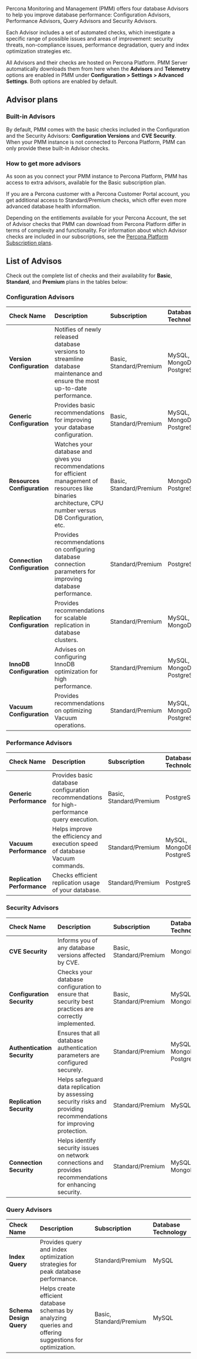 Percona Monitoring and Management (PMM) offers four database Advisors to help you improve database performance: Configuration Advisors, Performance Advisors, Query Advisors and Security Advisors. 

Each Advisor includes a set of automated checks, which investigate a specific range of possible issues and areas of improvement: security threats, non-compliance issues, performance degradation, query and index optimization strategies etc.

All Advisors and their checks are hosted on Percona Platform. PMM Server automatically downloads them from here when the **Advisors** and **Telemetry** options are enabled in PMM under **Configuration > Settings > Advanced Settings**. Both options are enabled by default.

## Advisor plans

### Built-in Advisors
By default, PMM comes with the basic checks included in the Configuration and the Security Advisors: **Configuration Versions** and **CVE Security**.
When your PMM instance is not connected to Percona Platform, PMM can only provide these built-in  Advisor checks.

### How to get more advisors
As soon as you connect your PMM instance to Percona Platform, PMM has access to extra advisors, available for the Basic subscription plan.

If you are a Percona customer with a Percona Customer Portal account, you get additional access to Standard/Premium checks, which offer even more advanced database health information.

Depending on the entitlements available for your Percona Account, the set of Advisor checks that PMM can download from Percona Platform differ in terms of complexity and functionality. For information about which Advisor checks are included in our subscriptions, see the [Percona Platform Subscription plans](https://www.percona.com/software/percona-platform/subscription).

## List of Advisos
Check out the complete list of checks and their availability for **Basic**, **Standard**, and **Premium** plans in the tables below:


### Configuration Advisors

| Check Name | Description | Subscription | Database Technology|
| :--------- | :---------- | :--- |:--- |
| **Version Configuration** | Notifies of newly released database versions to streamline database maintenance and ensure the most up-to-date performance. |Basic, Standard/Premium | MySQL, MongoDB, PostgreSQL|
| **Generic Configuration** | Provides basic recommendations for improving your database configuration.   | Basic, Standard/Premium |MySQL, MongoDB, PostgreSQL| 
| **Resources Configuration** | Watches your database and gives you recommendations for efficient management of resources like binaries architecture, CPU number versus DB Configuration, etc. | Basic, Standard/Premium | MongoDB, PostgreSQL|
| **Connection Configuration** |Provides recommendations on configuring database connection parameters for improving database performance.  | Standard/Premium |PostgreSQL|
| **Replication Configuration** | Provides recommendations for scalable replication in database clusters. | Standard/Premium | MySQL, MongoDB|
| **InnoDB Configuration** | Advises on configuring InnoDB optimization for high performance. | Standard/Premium | MySQL, MongoDB, PostgreSQL|
| **Vacuum Configuration** | Provides recommendations on optimizing Vacuum operations. | Standard/Premium | MySQL, MongoDB, PostgreSQL|

### Performance Advisors

| Check Name | Description | Subscription | Database Technology|
| :--------- | :---------- | :--- |:--- |
| **Generic Performance** | Provides basic database configuration recommendations for high-performance query execution. | Basic, Standard/Premium | PostgreSQL|
| **Vacuum Performance** | Helps improve the efficiency and execution speed of database Vacuum commands. |  Standard/Premium | MySQL, MongoDB, PostgreSQL|
| **Replication Performance** |Checks efficient replication usage of your database. | Standard/Premium |PostgreSQL|


### Security Advisors
| Check Name | Description | Subscription | Database Technology|
| :--------- | :---------- | :--- |:--- |
| **CVE Security** | Informs you of any database versions affected by CVE. |Basic, Standard/Premium | MongoDB |
| **Configuration Security** | Checks your database configuration to ensure that security best practices are correctly implemented.  | Basic, Standard/Premium |MySQL, MongoDB|
| **Authentication Security** | Ensures that all database authentication parameters are configured securely. | Standard/Premium |MySQL, MongoDB, PostgreSQL|
| **Replication Security** | Helps safeguard data replication by assessing security risks and providing recommendations for improving protection. | Standard/Premium |MySQL|
| **Connection Security** | Helps identify security issues on network connections and provides recommendations for enhancing security. | Standard/Premium |MySQL, MongoDB|

### Query Advisors
| Check Name | Description | Subscription | Database Technology|
| :--------- | :---------- | :--- |:--- |
| **Index Query** | Provides query and index optimization strategies for peak database performance. | Standard/Premium | MySQL |
| **Schema Design Query** | Helps create efficient database schemas by analyzing queries and offering suggestions for optimization. | Basic, Standard/Premium |MySQL|
